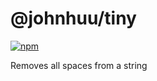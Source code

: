 # @johnhuu/tiny
[![npm](https://img.shields.io/npm/v/@johnhuu/tiny.svg)](https://www.npmjs.com/package/@johnhuu/tiny)

Removes all spaces from a string
